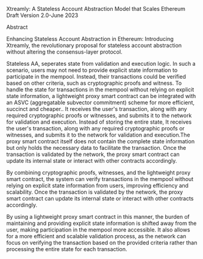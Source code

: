 Xtreamly: A Stateless Account Abstraction Model that Scales Ethereum
Draft Version 2.0-June  2023

Abstract

Enhancing Stateless Account Abstraction in Ethereum: Introducing Xtreamly, the revolutionary proposal for stateless account abstraction without altering the consensus-layer protocol.

Stateless AA, seperates state from validation and execution logic. In such a scenario, users may not need to provide explicit state information to participate in the mempool. Instead, their transactions could be verified based on other criteria, such as cryptographic proofs and witness. To handle the state for transactions in the mempool without relying on explicit state information, a lightweight proxy smart contract can be integrated with an ASVC (aggregatable subvector commitment) scheme for more efficient, succinct and  cheaper.. 
It receives the user's transaction, along with any required cryptographic proofs or witnesses, and submits it to the network for validation and execution. Instead of storing the entire state, It receives the user's transaction, along with any required cryptographic proofs or witnesses, and submits it to the network for validation and execution.The proxy smart contract itself does not contain the complete state information but only holds the necessary data to facilitate the transaction. Once the transaction is validated by the network, the proxy smart contract can update its internal state or interact with other contracts accordingly.

By combining cryptographic proofs, witnesses, and the lightweight proxy smart contract, the system can verify transactions in the mempool without relying on explicit state information from users, improving efficiency and scalability. Once the transaction is validated by the network, the proxy smart contract can update its internal state or interact with other contracts accordingly.

By using a lightweight proxy smart contract in this manner, the burden of maintaining and providing explicit state information is shifted away from the user, making participation in the mempool more accessible. It also allows for a more efficient and scalable validation process, as the network can focus on verifying the transaction based on the provided criteria rather than processing the entire state for each transaction.

